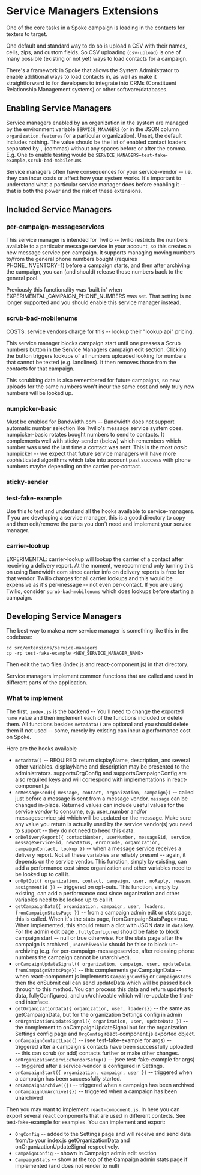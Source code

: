 # Service Managers Extensions

One of the core tasks in a Spoke campaign is loading in the contacts for texters to target.

One default and standard way to do so is upload a CSV with their
names, cells, zips, and custom fields. So CSV uploading (`csv-upload`) is
one of many possible (existing or not yet) ways to load contacts for a campaign.

There's a framework in Spoke that allows the System Administrator to enable additional
ways to load contacts in, as well as make it straightforward to for developers to
integrate into CRMs (Constituent Relationship Management systems) or other software/databases.

## Enabling Service Managers

Service managers enabled by an organization in the system are managed by the
environment variable `SERVICE_MANAGERS` (or in the JSON column `organization.features` for a particular organization).
Unset, the default includes nothing.
The value should be the list of enabled contact loaders separated by `,` (commas)
without any spaces before or after the comma. E.g. One to enable testing would be `SERVICE_MANAGERS=test-fake-example,scrub-bad-mobilenums`

Service managers often have consequences for your service-vendor -- i.e. they can incur costs or
affect how your system works.  It's important to understand what a particular service manager does
before enabling it -- that is both the power and the risk of these extensions.

## Included Service Managers

### per-campaign-messageservices

This service manager is intended for Twilio -- twilio restricts the numbers available to a
particular message service in your account, so this creates a new message service per-campaign.
It supports managing moving numbers to/from the general phone numbers bought
(requires PHONE_INVENTORY=1) before a campaign starts, and then after archiving the campaign,
you can (and should) release those numbers back to the general pool.

Previously this functionality was 'built in' when EXPERIMENTAL_CAMPAIGN_PHONE_NUMBERS was set.
That setting is no longer supported and you should enable this service manager instead.

### scrub-bad-mobilenums

COSTS: service vendors charge for this -- lookup their "lookup api" pricing.

This service manager blocks campaign start until one presses a Scrub numbers button in the
Service Managers campaign edit section. Clicking the button triggers lookups of all numbers
uploaded looking for numbers that cannot be texted (e.g. landlines). It then removes those
from the contacts for that campaign.

This scrubbing data is also remembered for future campaigns, so new uploads for the same numbers
won't incur the same cost and only truly new numbers will be looked up.

### numpicker-basic

Must be enabled for Bandwidth.com -- Bandwidth does not support automatic number selection like
Twilio's message service system does.  numpicker-basic rotates bought numbers to send to contacts.
It complements well with sticky-sender (below) which remembers which number was used the last time
a contact was sent.  This is the most *basic* numpicker -- we expect that future service managers
will have more sophisticated algorithms which take into account past success with phone numbers
maybe depending on the carrier per-contact.

### sticky-sender



### test-fake-example

Use this to test and understand all the hooks available to service-managers. If you
are developing a service manager, this is a good directory to copy and then edit/remove
the parts you don't need and implement your service manager.

### carrier-lookup

EXPERIMENTAL: carrier-lookup will lookup the carrier of a contact after receiving a delivery report.
At the moment, we recommend only turning this on using Bandwidth.com since carrier info on
delivery reports is free for that vendor.  Twilio charges for all carrier lookups and this would be
expensive as it's per-message -- not even per-contact.  If you are using Twilio, consider `scrub-bad-mobilenums` which does lookups before starting a campaign.


## Developing Service Managers

The best way to make a new service manager is something like this in the codebase:

```
cd src/extensions/service-managers
cp -rp test-fake-example <NEW_SERVICE_MANAGER_NAME>
```

Then edit the two files (index.js and react-component.js) in that directory.

Service managers implement common functions that are called and used in different parts of the application.

### What to implement

The first, `index.js` is the backend -- You'll need to change the exported `name` value
and then implement each of the functions included or delete them.  All functions besides `metadata()`
are optional and you should delete them if not used -- some, merely by existing can incur a
performance cost on Spoke.

Here are the hooks available

- `metadata()` -- REQUIRED: return displayName, description, and several other variables. displayName and description may be presented to the administrators.  supportsOrgConfig and supportsCampaignConfig are
  also required keys and will correspond with implementations in react-component.js
- `onMessageSend({ message, contact, organization, campaign})` -- called just before a message
   is sent from a message vendor. `message` can be changed in-place. Returned values can include
   useful values for the service *vendor* to consume, e.g. user_number and/or messageservice_sid
   which will be updated on the message.  Make sure any value you return is actually used by
   the service vendor(s) you need to support -- they do not need to heed this data.
- `onDeliveryReport({ contactNumber, userNumber, messageSid, service, messageServiceSid, newStatus, errorCode, organization, campaignContact, lookup })` -- when a message service receives a delivery
   report.  Not all these variables are reliably present -- again, it depends on the service vendor.
   This function, simply by existing, can add a performance cost since organization and other variables
   need to be looked up to call it.
- `onOptOut({ organization, contact, campaign, user, noReply, reason, assignmentId })` -- triggered
   on opt-outs.
   This function, simply by existing, can add a performance cost since organization and other variables
   need to be looked up to call it.
- `getCampaignData({ organization, campaign, user, loaders, fromCampaignStatsPage })` -- from
   a campaign admin edit or stats page, this is called. When it's the stats page, fromCampaignStatsPage=true.
   When implemented, this should return a dict with JSON data in `data` key.
   For the admin edit page , `fullyConfigured` should be false to block campaign start -- null or true otherwise.
   For the stats page after the campaign is archived , `unArchiveable` should be false to block un-archiving
   (e.g. for per-campaign-messageservice, after releasing phone numbers the campaign cannot be unarchived).
- `onCampaignUpdateSignal({ organization, campaign, user, updateData, fromCampaignStatsPage})` -- 
   this complements getCampaignData -- when react-component.js implements `CampaignConfig` or `CampaignStats`
   then the onSubmit call can send updateData which will be passed back through to this method. You
   can process this data and return updates to data, fullyConfigured, and unArchiveable which will re-update
   the front-end interface.
- `getOrganizationData({ organization, user, loaders})` -- the same as getCampaignData, but for the
  organization Settings config in admin
- `onOrganizationUpdateSignal({ organization, user, updateData })` -- the complement to onCampaignUpdateSignal but for the organization Settings config page and `OrgConfig` react-component.js exported object.
- `onCampaignContactLoad()` -- (see test-fake-example for args) -- triggered after a campaign's
  contacts have been successfully uploaded -- this can scrub (or add) contacts further or make other changes.
- `onOrganizationServiceVendorSetup()` -- (see test-fake-example for args) -- triggered after
  a service-vendor is configured in Settings.
- `onCampaignStart({ organization, campaign, user })` -- triggered when a campaign has been
  successfully started.
- `onCampaignArchive({})` -- triggered when a campaign has been archived
- `onCampaignUnArchive({})` -- triggered when a campaign has been unarchived


Then you may want to implement `react-component.js`. In here you can export several react components
that are used in different contexts.  See test-fake-example for examples.  You can implement and export:
- `OrgConfig` -- added to the Settings page and will receive and send data from/to your index.js getOrganizationData and onOrganizationUpdateSignal respectively.
- `CampaignConfig` -- shown in Campaign admin edit section
- `CampaignStats` -- show at the top of the Campaign admin stats page if implemented (and does not render to null)

